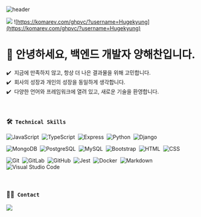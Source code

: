![header](https://capsule-render.vercel.app/api?type=wave&color=2588F9&height=300&section=header&text=SEA%20CHAN&fontSize=60&fontColor=ffffff&fontAlignY=30&animation=twinkling)

<a href="https://yhchan2000.notion.site/d4b8e33eed894cc3ae4a0ad2a8c03ce1"><img src="https://img.shields.io/badge/Porfoilo-Docs-blue"/></a>
![https://komarev.com/ghpvc/?username=Hugekyung](https://komarev.com/ghpvc/?username=Hugekyung)


# 🙌&nbsp;안녕하세요, 백엔드 개발자 양해찬입니다.

✔️ &nbsp;지금에 만족하지 않고, 항상 더 나은 결과물을 위해 고민합니다.\
✔️ &nbsp;회사의 성장과 개인의 성장을 동일하게 생각합니다.\
✔️ &nbsp;다양한 언어와 프레임워크에 열려 있고, 새로운 기술을 환영합니다.
<!-- ✔️ &nbsp;저에 대해 궁금하시다면, 제 <a href="https://yhchan2000.notion.site/d4b8e33eed894cc3ae4a0ad2a8c03ce1">포트폴리오</a>를 방문해주세요.:satisfied: -->

<br>

### 🛠 &nbsp;`Technical Skills`
![JavaScript](https://img.shields.io/badge/-JavaScript-05122A?style=flat&logo=JavaScript&color=black)&nbsp;
![TypeScript](https://img.shields.io/badge/-TypeScript-3178C6?style=flat&logo=TypeScript&color=black)&nbsp;
![Express](https://img.shields.io/badge/-Express-05122A?style=flat&logo=Express&logoColor=Express&color=black)&nbsp;
![Python](https://img.shields.io/badge/-Python-05122A?style=flat&logo=python&color=black)&nbsp;
![Django](https://img.shields.io/badge/-Django-05122A?style=flat&logo=django&logoColor=django&color=black)&nbsp;

![MongoDB](https://img.shields.io/badge/-MongoDB-47A248?style=flat&logo=MongoDB&logoColor=MongoDB&color=black)&nbsp;
![PostgreSQL](https://img.shields.io/badge/-PostgreSQL-4169E1?style=flat&logo=PostgreSQL&logoColor=PostgreSQL&color=black)&nbsp;
![MySQL](https://img.shields.io/badge/-MySQL-4479A1?style=flat&logo=MySQL&logoColor=MySQL&color=black)&nbsp;
![Bootstrap](https://img.shields.io/badge/-Bootstrap-05122A?style=flat&logo=bootstrap&logoColor=563D7C&color=black)&nbsp;
![HTML](https://img.shields.io/badge/-HTML-05122A?style=flat&logo=HTML5&color=black)&nbsp;
![CSS](https://img.shields.io/badge/-CSS-05122A?style=flat&logo=CSS3&logoColor=1572B6&color=black)&nbsp;

![Git](https://img.shields.io/badge/-Git-05122A?style=flat&logo=git&color=black)&nbsp;
![GitLab](https://img.shields.io/badge/-GitLab-FC6D26?style=flat&logo=GitLab&color=black)&nbsp;
![GitHub](https://img.shields.io/badge/-GitHub-05122A?style=flat&logo=github&color=black)&nbsp;
![Jest](https://img.shields.io/badge/-Jest-C21325?style=flat&logo=Jest&color=black)&nbsp;
![Docker](https://img.shields.io/badge/-Docker-2496ED?style=flat&logo=Docker&color=black)&nbsp;
![Markdown](https://img.shields.io/badge/-Markdown-05122A?style=flat&logo=markdown&color=black)&nbsp;
![Visual Studio Code](https://img.shields.io/badge/-Visual%20Studio%20Code-05122A?style=flat&logo=visual-studio-code&logoColor=007ACC&color=black)&nbsp;

<br>

### 🤝🏻 &nbsp;`Contact`
<a href="mailto:kiki9510@gmail.com"><img src="https://img.shields.io/badge/-kiki9510@gmail.com-D14836?style=flat&logo=Gmail&logoColor=white"/></a>
